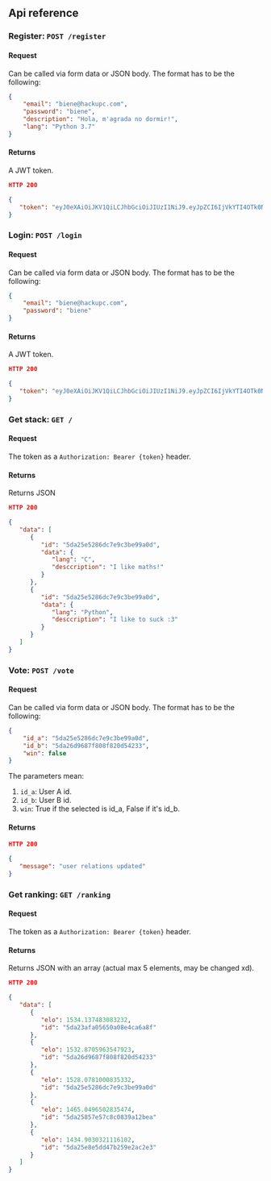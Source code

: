 ## Api reference

### Register: `POST /register`
#### Request
Can be called via form data or JSON body.
The format has to be the following:
```json
{
	"email": "biene@hackupc.com",
	"password": "biene",
	"description": "Hola, m'agrada no dormir!",
	"lang": "Python 3.7"
}
```

#### Returns
A JWT token.
```json
HTTP 200

{
   "token": "eyJ0eXAiOiJKV1QiLCJhbGciOiJIUzI1NiJ9.eyJpZCI6IjVkYTI4OTk0NmNkMWNhM2E5MDg4ZDg1NSJ9.ohkLJrptxT0F4wuQekOQEK-qpxNHnrA-jVTwZ4psx74"
}
```

### Login: `POST /login`
#### Request
Can be called via form data or JSON body.
The format has to be the following:
```json
{
	"email": "biene@hackupc.com",
	"password": "biene"
}
```

#### Returns
A JWT token.
```json
HTTP 200

{
   "token": "eyJ0eXAiOiJKV1QiLCJhbGciOiJIUzI1NiJ9.eyJpZCI6IjVkYTI4OTk0NmNkMWNhM2E5MDg4ZDg1NSJ9.ohkLJrptxT0F4wuQekOQEK-qpxNHnrA-jVTwZ4psx74"
}
```

### Get stack: `GET /`
#### Request
The token as a `Authorization: Bearer {token}` header.

#### Returns
Returns JSON
```json
HTTP 200

{
   "data": [
      {
         "id": "5da25e5286dc7e9c3be99a0d",
         "data": {
            "lang": "C",
            "desccription": "I like maths!"
         }
      },
      {
         "id": "5da25e5286dc7e9c3be99a0d",
         "data": {
            "lang": "Python",
            "desccription": "I like to suck :3"
         }
      }
   ]
}
```

### Vote: `POST /vote`
#### Request
Can be called via form data or JSON body.
The format has to be the following:
```json
{
	"id_a": "5da25e5286dc7e9c3be99a0d",
	"id_b": "5da26d9687f808f820d54233",
	"win": false
}
```

The parameters mean:
1. `id_a`: User A id.
2. `id_b`: User B id.
3. `win`: True if the selected is id_a, False if it's id_b. 


#### Returns
```json
HTTP 200

{
   "message": "user relations updated"
}
```

### Get ranking: `GET /ranking`
#### Request
The token as a `Authorization: Bearer {token}` header.

#### Returns
Returns JSON with an array (actual max 5 elements, may be changed xd).
```json
HTTP 200

{
   "data": [
      {
         "elo": 1534.137483083232,
         "id": "5da23afa05650a08e4ca6a8f"
      },
      {
         "elo": 1532.8705963547923,
         "id": "5da26d9687f808f820d54233"
      },
      {
         "elo": 1528.0781000835332,
         "id": "5da25e5286dc7e9c3be99a0d"
      },
      {
         "elo": 1465.0496502835474,
         "id": "5da25857e57c8c0839a12bea"
      },
      {
         "elo": 1434.9030321116102,
         "id": "5da25e8e5dd47b259e2ac2e3"
      }
   ]
}
```


